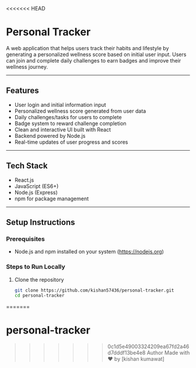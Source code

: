 <<<<<<< HEAD
# Personal Tracker

A web application that helps users track their habits and lifestyle by generating a personalized wellness score based on initial user input. Users can join and complete daily challenges to earn badges and improve their wellness journey.

---

## Features

- User login and initial information input  
- Personalized wellness score generated from user data  
- Daily challenges/tasks for users to complete  
- Badge system to reward challenge completion  
- Clean and interactive UI built with React  
- Backend powered by Node.js  
- Real-time updates of user progress and scores  

---

## Tech Stack

- React.js  
- JavaScript (ES6+)  
- Node.js (Express)  
- npm for package management  

---

## Setup Instructions

### Prerequisites

- Node.js and npm installed on your system (https://nodejs.org)

### Steps to Run Locally

1. Clone the repository  
   ```bash
   git clone https://github.com/kishan57436/personal-tracker.git
   cd personal-tracker
=======
# personal-tracker
>>>>>>> 0c1d5e49003324209ea67fd2a46d7dddf13be4e8
>>>>>>> Author
Made with ❤️ by [kishan kumawat]


